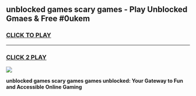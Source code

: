
## unblocked games scary games - Play Unblocked Gmaes & Free #0ukem
<h3>
<a href="https://premium.freeplayer.one?title=unblocked_games_scary_games&ref=01M">CLICK TO PLAY</a></h3>
<hr>

<h3>
<a href="https://premium.freeplayer.one?title=unblocked_games_scary_games&ref=01M">CLICK 2 PLAY</a>
  
</h3>

<a href="https://premium.freeplayer.one?title=unblocked_games_scary_games&ref=01M"><img src="https://clearcache.store/games.png"></a>


**unblocked games scary games games unblocked: Your Gateway to Fun and Accessible Online Gaming**
